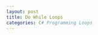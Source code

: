 ```yaml
--- 
layout: post
title: Do While Loops
categories: C# Programming Loops
---
```

 
 
 ```csharp
 
 
 ```
 
 
 ```csharp
 


 ```

